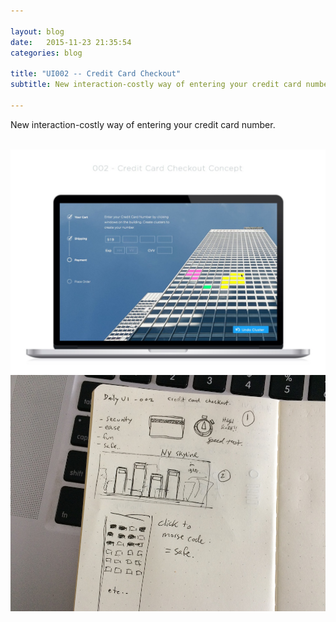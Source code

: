 ```yaml
---

layout: blog
date:   2015-11-23 21:35:54
categories: blog

title: "UI002 -- Credit Card Checkout"
subtitle: New interaction-costly way of entering your credit card number

---
```


New interaction-costly way of entering your credit card number.

<br>

<img class="item w1" src="../img/dailyui/002.jpg" alt="Credit Card Concept"/>
<img class="item w1" src="../img/dailyui/002-sketch.jpg" alt="Credit Card Concept - Sketches"/>